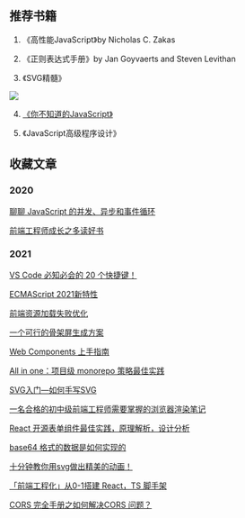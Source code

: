 ## 推荐书籍

1. 《高性能JavaScript》by Nicholas C. Zakas

2. 《正则表达式手册》by Jan Goyvaerts and Steven Levithan

3. 《SVG精髓》

<img src="http://img13.360buyimg.com/n1/jfs/t2431/271/998042670/346747/69c6325b/5639703cN4392d3bf.jpg">

4. [《你不知道的JavaScript》](http://gdut_yy.gitee.io/doc-ydkjs/)

5. 《JavaScript高级程序设计》

## 收藏文章

### 2020

[聊聊 JavaScript 的并发、异步和事件循环](https://segmentfault.com/a/1190000037519690?_ea=73688261)

[前端工程师成长之多读好书](https://segmentfault.com/a/1190000014383545?utm_source=sf-related)

### 2021

[VS Code 必知必会的 20 个快捷键！](https://mp.weixin.qq.com/s/pdk7FSrnICOEOG5iA005aw)

[ECMAScript 2021新特性](https://jelly.jd.com/article/5febdfbb846cc00148ae36d7)

[前端资源加载失败优化](https://mp.weixin.qq.com/s/0JMLZYgNAiyrHmzPBu5rYw)

[一个可行的骨架屏生成方案](https://note.xiexuefeng.cc/post/a-skeleton-generation-method/)

[Web Components 上手指南](https://blog.shenfq.com/posts/2021/Web%20Components%20%E4%B8%8A%E6%89%8B%E6%8C%87%E5%8D%97.html)

[All in one：项目级 monorepo 策略最佳实践](https://mp.weixin.qq.com/s/mV6gvPy-N3NZPEYONV4A0A)

[SVG入门—如何手写SVG](https://juejin.cn/post/6844903589807128590)

[一名合格的初中级前端工程师需要掌握的浏览器渲染笔记](https://mp.weixin.qq.com/s/yA1S155OcqeHKIhZraqeEg)

[React 开源表单组件最佳实践，原理解析，设计分析](https://mp.weixin.qq.com/s/HzDSe63HY0nx4ONuQZIITQ)

[base64 格式的数据是如何实现的](https://mp.weixin.qq.com/s/bLoMJEvN8E4d3v8KtSf5EA)

[十分钟教你用svg做出精美的动画！](https://mp.weixin.qq.com/s/cJxBdYvlrKjaLE-REyehQA)

[「前端工程化」从0-1搭建 React，TS 脚手架](https://mp.weixin.qq.com/s/8gVMzz2_KgaYe81NHpqUig)

[CORS 完全手册之如何解决CORS 问题？](https://mp.weixin.qq.com/s/CAxvFT3gfZAPyeIoFjbU3Q)